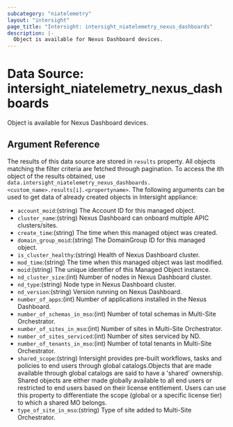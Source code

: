 ```yaml
---
subcategory: "niatelemetry"
layout: "intersight"
page_title: "Intersight: intersight_niatelemetry_nexus_dashboards"
description: |-
  Object is available for Nexus Dashboard devices.
---
```


# Data Source: intersight_niatelemetry_nexus_dashboards
Object is available for Nexus Dashboard devices.
## Argument Reference
The results of this data source are stored in `results` property.
All objects matching the filter criteria are fetched through pagination.
To access the ith object of the results obtained, use `data.intersight_niatelemetry_nexus_dashboards.<custom_name>.results[i].<propertyname>`.
The following arguments can be used to get data of already created objects in Intersight appliance:
* `account_moid`:(string) The Account ID for this managed object. 
* `cluster_name`:(string) Nexus Dashboard can onboard multiple APIC clusters/sites. 
* `create_time`:(string) The time when this managed object was created. 
* `domain_group_moid`:(string) The DomainGroup ID for this managed object. 
* `is_cluster_healthy`:(string) Health of Nexus Dashboard cluster. 
* `mod_time`:(string) The time when this managed object was last modified. 
* `moid`:(string) The unique identifier of this Managed Object instance. 
* `nd_cluster_size`:(int) Number of nodes in Nexus Dashboard cluster. 
* `nd_type`:(string) Node type in Nexus Dashboard cluster. 
* `nd_version`:(string) Version running on Nexus Dashboard. 
* `number_of_apps`:(int) Number of applications installed in the Nexus Dashboard. 
* `number_of_schemas_in_mso`:(int) Number of total schemas in Multi-Site Orchestrator. 
* `number_of_sites_in_mso`:(int) Number of sites in Multi-Site Orchestrator. 
* `number_of_sites_serviced`:(int) Number of sites serviced by ND. 
* `number_of_tenants_in_mso`:(int) Number of total tenants in Multi-Site Orchestrator. 
* `shared_scope`:(string) Intersight provides pre-built workflows, tasks and policies to end users through global catalogs.Objects that are made available through global catalogs are said to have a 'shared' ownership. Shared objects are either made globally available to all end users or restricted to end users based on their license entitlement. Users can use this property to differentiate the scope (global or a specific license tier) to which a shared MO belongs. 
* `type_of_site_in_mso`:(string) Type of site added to Multi-Site Orchestrator. 
 
